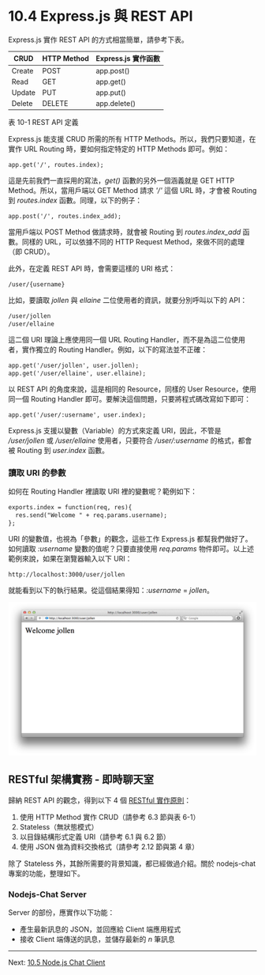 # 10.4 Express.js 與 REST API

Express.js 實作 REST API 的方式相當簡單，請參考下表。

|CRUD       |HTTP Method      |Express.js 實作函數    
|-----------|----------|--------------
|Create     |POST      |app.post()
|Read       |GET 	   |app.get()
|Update     |PUT       |app.put()
|Delete     |DELETE    |app.delete()
表 10-1 REST API 定義

Express.js 能支援 CRUD 所需的所有 HTTP Methods。所以，我們只要知道，在實作 URL Routing 時，要如何指定特定的 HTTP Methods 即可。例如：

~~~~~~~~
app.get('/', routes.index);
~~~~~~~~

這是先前我們一直採用的寫法，*get()* 函數的另外一個涵義就是 GET HTTP Method。所以，當用戶端以 GET Method 請求 *'/'* 這個 URL 時，才會被 Routing 到 *routes.index* 函數。同理，以下的例子：

~~~~~~~~
app.post('/', routes.index_add);
~~~~~~~~

當用戶端以 POST Method 做請求時，就會被 Routing 到 *routes.index_add* 函數。同樣的 URL，可以依據不同的 HTTP Request Method，來做不同的處理（即 CRUD）。

此外，在定義 REST API 時，會需要這樣的 URI 格式：

~~~~~~~~
/user/{username}
~~~~~~~~

比如，要讀取 *jollen* 與 *ellaine* 二位使用者的資訊，就要分別呼叫以下的 API：

~~~~~~~~
/user/jollen
/user/ellaine
~~~~~~~~

這二個 URI 理論上應使用同一個 URL Routing Handler，而不是為這二位使用者，實作獨立的 Routing Handler。例如，以下的寫法並不正確：

~~~~~~~~
app.get('/user/jollen', user.jollen);
app.get('/user/ellaine', user.ellaine);
~~~~~~~~

以 REST API 的角度來說，這是相同的 Resource，同樣的 User Resource，使用同一個 Routing Handler 即可。要解決這個問題，只要將程式碼改寫如下即可：

~~~~~~~~
app.get('/user/:username', user.index);
~~~~~~~~

Express.js 支援以變數（Variable）的方式來定義 URI，因此，不管是 */user/jollen* 或 */user/ellaine* 使用者，只要符合 */user/:username* 的格式，都會被 Routing 到 *user.index* 函數。

### 讀取 URI 的參數

如何在 Routing Handler 裡讀取 URI 裡的變數呢？範例如下：

~~~~~~~~
exports.index = function(req, res){
  res.send("Welcome " + req.params.username);
};
~~~~~~~~

URI 的變數值，也視為「參數」的觀念，這些工作 Express.js 都幫我們做好了。如何讀取 *:username* 變數的值呢？只要直接使用 *req.params* 物件即可。以上述範例來說，如果在瀏覽器輸入以下 URI：

~~~~~~~~
http://localhost:3000/user/jollen
~~~~~~~~

就能看到以下的執行結果。從這個結果得知：*:username* = *jollen*。

![圖 10-2 範例的執行結果](../images/figure-10_2.png)

## RESTful 架構實務 - 即時聊天室

歸納 REST API 的觀念，得到以下 4 個 [RESTful 實作原則][1]：

1. 使用 HTTP Method 實作 CRUD（請參考 6.3 節與表 6-1）
2. Stateless（無狀態模式）
3. 以目錄結構形式定義 URI（請參考 6.1 與 6.2 節）
4. 使用 JSON 做為資料交換格式（請參考 2.12 節與第 4 章）

除了 Stateless 外，其餘所需要的背景知識，都已經做過介紹。關於 nodejs-chat 專案的功能，整理如下。

[1]: http://www.ibm.com/developerworks/webservices/library/ws-restful/ "RESTful Web services: The basics"

### Nodejs-Chat Server 

Server 的部份，應實作以下功能：

- 產生最新訊息的 JSON，並回應給 Client 端應用程式
- 接收 Client 端傳送的訊息，並儲存最新的 *n* 筆訊息

---

Next: [10.5 Node.js Chat Client](3-use-middleware.md)
